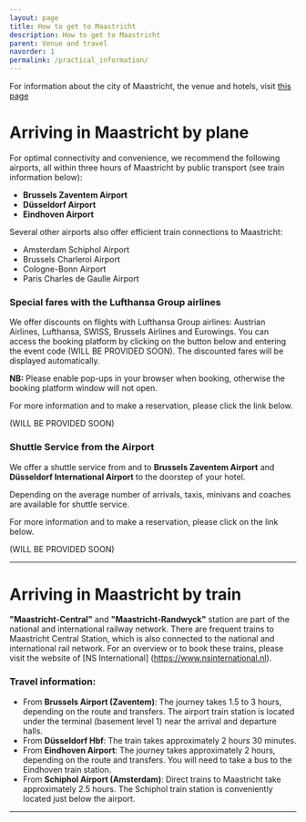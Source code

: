 ```yaml
---
layout: page
title: How to get to Maastricht
description: How to get to Maastricht
parent: Venue and travel
navorder: 1
permalink: /practical_information/
---
```



For information about the city of Maastricht, the venue and hotels, visit [this page](../maastricht)


# Arriving in Maastricht by plane

For optimal connectivity and convenience, we recommend the following airports, all within three hours of Maastricht by public transport (see train information below):

- **Brussels Zaventem Airport**
- **Düsseldorf Airport**
- **Eindhoven Airport**



Several other airports also offer efficient train connections to Maastricht:

- Amsterdam Schiphol Airport
- Brussels Charleroi Airport
- Cologne-Bonn Airport
- Paris Charles de Gaulle Airport


### Special fares with the Lufthansa Group airlines

We offer discounts on flights with Lufthansa Group airlines: Austrian Airlines, Lufthansa, SWISS, Brussels Airlines and Eurowings. You can access the booking platform by clicking on the button below and entering the event code (WILL BE PROVIDED SOON). The discounted fares will be displayed automatically.

**NB:** Please enable pop-ups in your browser when booking, otherwise the booking platform window will not open.

For more information and to make a reservation, please click the link below.

<!-- [**Book your flight here using Lufthansa**](#) -->
(WILL BE PROVIDED SOON)


### Shuttle Service from the Airport


We offer a shuttle service from and to **Brussels Zaventem Airport** and **Düsseldorf International Airport** to the doorstep of your hotel.


Depending on the average number of arrivals, taxis, minivans and coaches are available for shuttle service.

For more information and to make a reservation, please click on the link below.

<!-- [**Book your shuttle here**](#)   -->
(WILL BE PROVIDED SOON)

---

# Arriving in Maastricht by train

**"Maastricht-Central"** and **"Maastricht-Randwyck"** station are part of the national and international railway network. There are frequent trains to Maastricht Central Station, which is also connected to the national and international rail network. For an overview or to book these trains, please visit the website of [NS International] (https://www.nsinternational.nl).

### Travel information:

- From **Brussels Airport (Zaventem)**: The journey takes 1.5 to 3 hours, depending on the route and transfers. The airport train station is located under the terminal (basement level 1) near the arrival and departure halls. 
- From **Düsseldorf Hbf**: The train takes approximately 2 hours 30 minutes.
- From **Eindhoven Airport**: The journey takes approximately 2 hours, depending on the route and transfers. You will need to take a bus to the Eindhoven train station.
- From **Schiphol Airport (Amsterdam)**: Direct trains to Maastricht take approximately 2.5 hours. The Schiphol train station is conveniently located just below the airport.





---


<!--
## Registration information
...


## How to make it to Maastricht

Info on the airports


### Shuttle services

To complete the accessibility from the airport terminal to the doorstep of your hotel, we will provide shuttle services from and to Brussels Zaventem Airport and Düsseldorf International Airport.

Depending on the average arrivals of the delegates, taxi’s, mini-vans and coaches are available to use as a shuttle.
 
For more information and making a reservation, please click the button below.


(BUTTON) Book your shuttle”

 
### Reduced fares with Lufthansa

 
The Lufthansa Group airlines bring people together - every day, all around the world. The global route network of Austrian Airlines, Lufthansa, SWISS, Brussels Airlines and Eurowings offers optimal connection and combination options, so you will benefit from quick and direct flights to the event.

You will reach the booking platform via the button below and with the event code NLAPITX. The reduced fares are automatically displayed.

 

NB: Please enable pop-ups permanently in your browser while booking, otherwise the window in the booking platform will not open.

 

For more information and making a reservation, please click the button below.

 

(BUTTON)Book your flight here” -->



